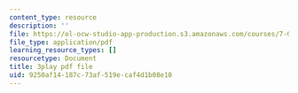 ```yaml
---
content_type: resource
description: ''
file: https://ol-ocw-studio-app-production.s3.amazonaws.com/courses/7-016-introductory-biology-fall-2018/9250af14187c73af519ecaf4d1b08e10_83-yKXuRDGc.pdf
file_type: application/pdf
learning_resource_types: []
resourcetype: Document
title: 3play pdf file
uid: 9250af14-187c-73af-519e-caf4d1b08e10
---
```

